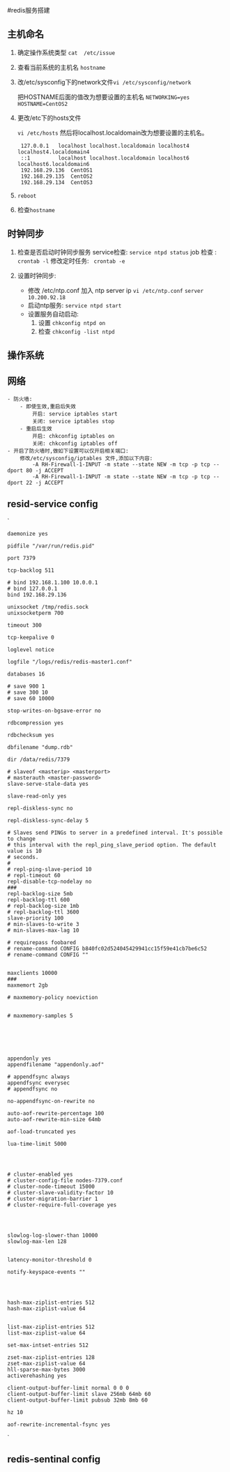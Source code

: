 #redis服务搭建
## 主机命名
1. 确定操作系统类型 
    `cat  /etc/issue`
2. 查看当前系统的主机名
`hostname`

3. 改/etc/sysconfig下的network文件`vi /etc/sysconfig/network`

    把HOSTNAME后面的值改为想要设置的主机名
    `NETWORKING=yes
    HOSTNAME=CentOS2`

4. 更改/etc下的hosts文件
    
    `vi /etc/hosts`
    然后将localhost.localdomain改为想要设置的主机名。
    
        127.0.0.1   localhost localhost.localdomain localhost4 localhost4.localdomain4
        ::1         localhost localhost.localdomain localhost6 localhost6.localdomain6
        192.168.29.136  CentOS1
        192.168.29.135  CentOS2
        192.168.29.134  CentOS3
    


5.  `reboot`
6.  检查`hostname`

## 时钟同步
1. 检查是否启动时钟同步服务
service检查:  `service ntpd status`
job 检查 :    `crontab -l`
修改定时任务: ` crontab -e` 

2. 设置时钟同步:
    - 修改 /etc/ntp.conf  加入 ntp server ip
    `vi /etc/ntp.conf` `server 10.200.92.18`
    - 启动ntp服务:
    `service ntpd start`
    - 设置服务自动启动: 
        1. 设置 `chkconfig ntpd on`
        2. 检查 `chkconfig -list ntpd`


## 操作系统
## 网络
    - 防火墙:
        - 即使生效,重启后失效
            开启: service iptables start
            关闭: service iptables stop
        - 重启后生效
            开启: chkconfig iptables on
            关闭: chkconfig iptables off
    - 开启了防火墙时,做如下设置可以仅开启相关端口:
        修改/etc/sysconfig/iptables 文件,添加以下内容:
            -A RH-Firewall-1-INPUT -m state --state NEW -m tcp -p tcp --dport 80 -j ACCEPT 
            -A RH-Firewall-1-INPUT -m state --state NEW -m tcp -p tcp --dport 22 -j ACCEPT
## resid-service config
`

    daemonize yes

    pidfile "/var/run/redis.pid"

    port 7379 

    tcp-backlog 511

    # bind 192.168.1.100 10.0.0.1
    # bind 127.0.0.1
    bind 192.168.29.136

    unixsocket /tmp/redis.sock
    unixsocketperm 700

    timeout 300

    tcp-keepalive 0

    loglevel notice

    logfile "/logs/redis/redis-master1.conf"

    databases 16

    # save 900 1
    # save 300 10
    # save 60 10000

    stop-writes-on-bgsave-error no

    rdbcompression yes

    rdbchecksum yes

    dbfilename "dump.rdb"

    dir /data/redis/7379

    # slaveof <masterip> <masterport>
    # masterauth <master-password>
    slave-serve-stale-data yes

    slave-read-only yes

    repl-diskless-sync no

    repl-diskless-sync-delay 5

    # Slaves send PINGs to server in a predefined interval. It's possible to change
    # this interval with the repl_ping_slave_period option. The default value is 10
    # seconds.
    #
    # repl-ping-slave-period 10
    # repl-timeout 60
    repl-disable-tcp-nodelay no
    ###
    repl-backlog-size 5mb
    repl-backlog-ttl 600
    # repl-backlog-size 1mb
    # repl-backlog-ttl 3600
    slave-priority 100
    # min-slaves-to-write 3
    # min-slaves-max-lag 10

    # requirepass foobared
    # rename-command CONFIG b840fc02d524045429941cc15f59e41cb7be6c52
    # rename-command CONFIG ""


    maxclients 10000
    ###
    maxmemort 2gb

    # maxmemory-policy noeviction


    # maxmemory-samples 5






    appendonly yes 
    appendfilename "appendonly.aof"

    # appendfsync always
    appendfsync everysec
    # appendfsync no

    no-appendfsync-on-rewrite no

    auto-aof-rewrite-percentage 100
    auto-aof-rewrite-min-size 64mb

    aof-load-truncated yes

    lua-time-limit 5000




    # cluster-enabled yes
    # cluster-config-file nodes-7379.conf
    # cluster-node-timeout 15000
    # cluster-slave-validity-factor 10
    # cluster-migration-barrier 1
    # cluster-require-full-coverage yes




    slowlog-log-slower-than 10000
    slowlog-max-len 128


    latency-monitor-threshold 0

    notify-keyspace-events ""




    hash-max-ziplist-entries 512
    hash-max-ziplist-value 64


    list-max-ziplist-entries 512
    list-max-ziplist-value 64

    set-max-intset-entries 512

    zset-max-ziplist-entries 128
    zset-max-ziplist-value 64
    hll-sparse-max-bytes 3000
    activerehashing yes

    client-output-buffer-limit normal 0 0 0
    client-output-buffer-limit slave 256mb 64mb 60
    client-output-buffer-limit pubsub 32mb 8mb 60

    hz 10

    aof-rewrite-incremental-fsync yes

`



## redis-sentinal config
